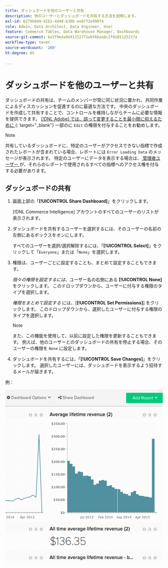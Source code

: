 ```yaml
---
title: ダッシュボードを他のユーザーと共有
description: 他のユーザーとダッシュボードを共有する方法を説明します。
exl-id: 6279b049-d1b2-4d40-b30b-ee8772e990f4
role: Admin, Data Architect, Data Engineer, User
feature: Commerce Tables, Data Warehouse Manager, Dashboards
source-git-commit: 6e2f9e4a9e91212771e6f6baa8c2f8101125217a
workflow-type: tm+mt
source-wordcount: '269'
ht-degree: 0%

---
```


# ダッシュボードを他のユーザーと共有

ダッシュボードの共有は、チームのメンバーが常に同じ状況に置かれ、共同作業によるディスカッションを促進するのに最適な方法です。 中央のダッシュボードを作成して共有することで、コントロールを維持しながらチームに必要な情報を提供できます。 [[!DNL Adobe]  では、誤って変更することを最小限に抑えるために ](../../best-practices/share-dashboard-best-practice.md){: target="_blank"} 一部のに `Edit` の権限を付与することをお勧めします。

>[!NOTE]
>
>共有しているダッシュボードに、特定のユーザーがアクセスできない指標で作成されたレポートが含まれている場合、レポートには `Error Loading Data` のメッセージが表示されます。 特定のユーザーにデータを表示する場合は、[ 管理者ユーザー ](../../administrator/user-management/user-management.md) が、それらのレポートで使用されるすべての指標へのアクセス権を付与する必要があります。

## ダッシュボードの共有

1. 画面上部の「**[!UICONTROL Share Dashboard]**」をクリックします。

   [!DNL Commerce Intelligence] アカウントのすべてのユーザーのリストが表示されます。

1. ダッシュボードを共有するユーザーを選択するには、そのユーザーの名前の左側にあるボックスをオンにします。

   すべてのユーザーを選択/選択解除するには、「**[!UICONTROL Select]**」をクリックして「`Everyone`」または「`None`」を選択します。

1. 権限は、ユーザーごとに設定することも、まとめて設定することもできます。

   *個々の権限を設定するには*、ユーザー名の右側にある **[!UICONTROL None]** をクリックします。 このドロップダウンから、ユーザーに付与する権限のタイプを選択します。

   *権限をまとめて設定する* には、[**[!UICONTROL Set Permissions]**] をクリックします。 このドロップダウンから、選択したユーザーに付与する権限のタイプを選択します。

   >[!NOTE]
   >
   >また、この機能を使用して、以前に設定した権限を更新することもできます。 例えば、他のユーザーとのダッシュボードの共有を停止する場合、そのユーザーの権限を `None` に設定します。

1. ダッシュボードを共有するには、「**[!UICONTROL Save Changes]**」をクリックします。 選択したユーザーには、ダッシュボードを表示するよう招待するメールが届きます。

例：

![ ダッシュボードを共有 ](../../assets/Share_Dashboards.gif)
